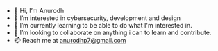 - 👋 Hi, I’m Anurodh
- 👀 I’m interested in cybersecurity, development and design
- 🌱 I’m currently learning to be able to do what I'm interested in.
- 💞️ I’m looking to collaborate on anything i can to learn and contribute.
- 📫 Reach me at anurodhp7@gmail.com

<!---
nur0078/nur0078 is a ✨ special ✨ repository because its `README.md` (this file) appears on your GitHub profile.
You can click the Preview link to take a look at your changes.
--->

<script src="https://tryhackme.com/badge/565217"></script

